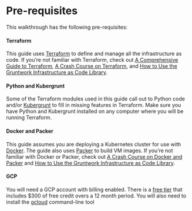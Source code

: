 # Pre-requisites

This walkthrough has the following pre-requisites:



<div className="dlist">

#### Terraform

  This guide uses [Terraform](https://www.terraform.io/) to define and manage all the infrastructure as code. If you’re
    not familiar with Terraform, check out [A
    Comprehensive Guide to Terraform](https://blog.gruntwork.io/a-comprehensive-guide-to-terraform-b3d32832baca), [A Crash Course on Terraform](https://training.gruntwork.io/p/terraform), and
    [How to Use the Gruntwork Infrastructure as Code Library](/guides/foundations/how-to-use-gruntwork-infrastructure-as-code-library).

#### Python and Kubergrunt

  Some of the Terraform modules used in this guide call out to Python code and/or
    [Kubergrunt](https://github.com/gruntwork-io/kubergrunt) to fill in missing features in Terraform. Make sure you have
    Python and Kubergrunt installed on any computer where you will be running Terraform.

#### Docker and Packer

  This guide assumes you are deploying a Kubernetes cluster for use with [Docker](https://www.docker.com). The guide also
    uses [Packer](https://www.packer.io) to build VM images. If you’re not familiar with Docker or Packer, check out
    [A Crash Course on Docker and Packer](https://training.gruntwork.io/p/a-crash-course-on-docker-packer) and
    [How to Use the Gruntwork Infrastructure as Code Library](/guides/foundations/how-to-use-gruntwork-infrastructure-as-code-library).

#### GCP

  You will need a GCP account with billing enabled. There is a [free tier](https://cloud.google.com/free/) that
    includes $300 of free credit overs a 12 month period. You will also need to install the
    [gcloud](https://cloud.google.com/sdk/gcloud/) command-line tool


</div>



<!-- ##DOCS-SOURCER-START
{"sourcePlugin":"Service Catalog Reference","hash":"fab050922890b1d82e0fcdc74ceb8ae3"}
##DOCS-SOURCER-END -->
